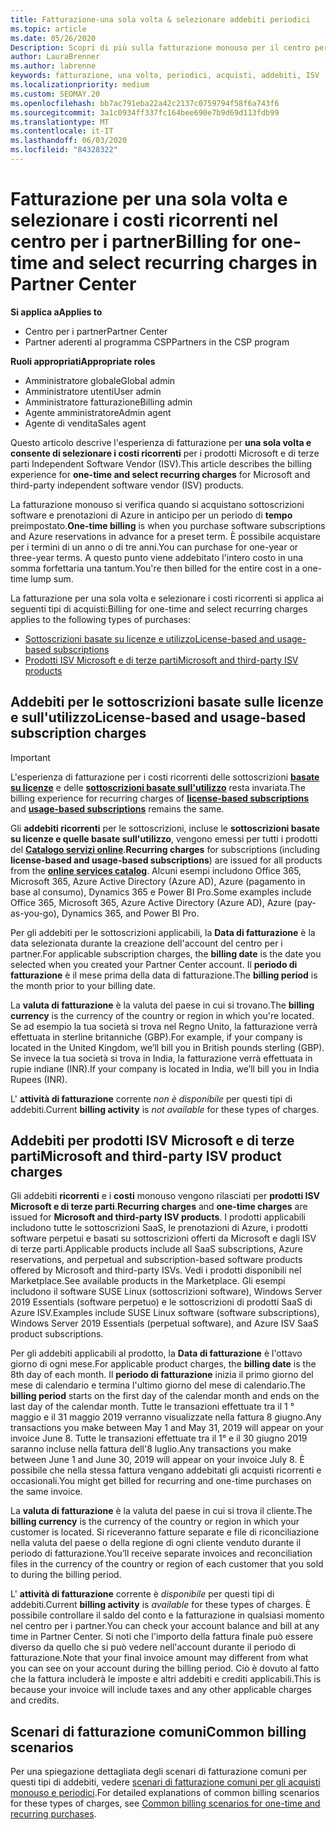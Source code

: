 ```yaml
---
title: Fatturazione-una sola volta & selezionare addebiti periodici
ms.topic: article
ms.date: 05/26/2020
Description: Scopri di più sulla fatturazione monouso per il centro per i partner, per i termini predefiniti e la fatturazione per i costi selezionati e ricorrenti.
author: LauraBrenner
ms.author: labrenne
keywords: fatturazione, una volta, periodici, acquisti, addebiti, ISV
ms.localizationpriority: medium
ms.custom: SEOMAY.20
ms.openlocfilehash: bb7ac791eba22a42c2137c0759794f58f6a743f6
ms.sourcegitcommit: 3a1c0934ff337fc164bee690e7b9d69d113fdb99
ms.translationtype: MT
ms.contentlocale: it-IT
ms.lasthandoff: 06/03/2020
ms.locfileid: "84328322"
---
```

# <a name="billing-for-one-time-and-select-recurring-charges-in-partner-center"></a><span data-ttu-id="faf49-104">Fatturazione per una sola volta e selezionare i costi ricorrenti nel centro per i partner</span><span class="sxs-lookup"><span data-stu-id="faf49-104">Billing for one-time and select recurring charges in Partner Center</span></span>

<span data-ttu-id="faf49-105">**Si applica a**</span><span class="sxs-lookup"><span data-stu-id="faf49-105">**Applies to**</span></span>
- <span data-ttu-id="faf49-106">Centro per i partner</span><span class="sxs-lookup"><span data-stu-id="faf49-106">Partner Center</span></span>
- <span data-ttu-id="faf49-107">Partner aderenti al programma CSP</span><span class="sxs-lookup"><span data-stu-id="faf49-107">Partners in the CSP program</span></span>

<span data-ttu-id="faf49-108">**Ruoli appropriati**</span><span class="sxs-lookup"><span data-stu-id="faf49-108">**Appropriate roles**</span></span>
- <span data-ttu-id="faf49-109">Amministratore globale</span><span class="sxs-lookup"><span data-stu-id="faf49-109">Global admin</span></span>
- <span data-ttu-id="faf49-110">Amministratore utenti</span><span class="sxs-lookup"><span data-stu-id="faf49-110">User admin</span></span>
- <span data-ttu-id="faf49-111">Amministratore fatturazione</span><span class="sxs-lookup"><span data-stu-id="faf49-111">Billing admin</span></span>
- <span data-ttu-id="faf49-112">Agente amministratore</span><span class="sxs-lookup"><span data-stu-id="faf49-112">Admin agent</span></span>
- <span data-ttu-id="faf49-113">Agente di vendita</span><span class="sxs-lookup"><span data-stu-id="faf49-113">Sales agent</span></span>

<span data-ttu-id="faf49-114">Questo articolo descrive l'esperienza di fatturazione per **una sola volta e consente di selezionare i costi ricorrenti** per i prodotti Microsoft e di terze parti Independent Software Vendor (ISV).</span><span class="sxs-lookup"><span data-stu-id="faf49-114">This article describes the billing experience for **one-time and select recurring charges** for Microsoft and third-party independent software vendor (ISV) products.</span></span> 

<span data-ttu-id="faf49-115">La fatturazione monouso si verifica quando si acquistano sottoscrizioni software e prenotazioni di Azure in anticipo per un periodo di **tempo** preimpostato.</span><span class="sxs-lookup"><span data-stu-id="faf49-115">**One-time billing** is when you purchase software subscriptions and Azure reservations in advance for a preset term.</span></span> <span data-ttu-id="faf49-116">È possibile acquistare per i termini di un anno o di tre anni.</span><span class="sxs-lookup"><span data-stu-id="faf49-116">You can purchase for one-year or three-year terms.</span></span> <span data-ttu-id="faf49-117">A questo punto viene addebitato l'intero costo in una somma forfettaria una tantum.</span><span class="sxs-lookup"><span data-stu-id="faf49-117">You're then billed for the entire cost in a one-time lump sum.</span></span>

<span data-ttu-id="faf49-118">La fatturazione per una sola volta e selezionare i costi ricorrenti si applica ai seguenti tipi di acquisti:</span><span class="sxs-lookup"><span data-stu-id="faf49-118">Billing for one-time and select recurring charges applies to the following types of purchases:</span></span>

- [<span data-ttu-id="faf49-119">Sottoscrizioni basate su licenze e utilizzo</span><span class="sxs-lookup"><span data-stu-id="faf49-119">License-based and usage-based subscriptions</span></span>](#license-based-and-usage-based-subscription-charges)
- [<span data-ttu-id="faf49-120">Prodotti ISV Microsoft e di terze parti</span><span class="sxs-lookup"><span data-stu-id="faf49-120">Microsoft and third-party ISV products</span></span>](#microsoft-and-third-party-isv-product-charges)

## <a name="license-based-and-usage-based-subscription-charges"></a><span data-ttu-id="faf49-121">Addebiti per le sottoscrizioni basate sulle licenze e sull'utilizzo</span><span class="sxs-lookup"><span data-stu-id="faf49-121">License-based and usage-based subscription charges</span></span>

> [!IMPORTANT]
> <span data-ttu-id="faf49-122">L'esperienza di fatturazione per i costi ricorrenti delle sottoscrizioni [**basate su licenze**](license-based-billing.md) e delle [**sottoscrizioni basate sull'utilizzo**](usage-based-billing.md) resta invariata.</span><span class="sxs-lookup"><span data-stu-id="faf49-122">The billing experience for recurring charges of [**license-based subscriptions**](license-based-billing.md) and [**usage-based subscriptions**](usage-based-billing.md) remains the same.</span></span>

<span data-ttu-id="faf49-123">Gli **addebiti ricorrenti** per le sottoscrizioni, incluse le **sottoscrizioni basate su licenze e quelle basate sull'utilizzo**, vengono emessi per tutti i prodotti del [**Catalogo servizi online**](https://partner.microsoft.com/commerce/preferredoffers/list).</span><span class="sxs-lookup"><span data-stu-id="faf49-123">**Recurring charges** for subscriptions (including **license-based and usage-based subscriptions**) are issued for all products from the [**online services catalog**](https://partner.microsoft.com/commerce/preferredoffers/list).</span></span> <span data-ttu-id="faf49-124">Alcuni esempi includono Office 365, Microsoft 365, Azure Active Directory (Azure AD), Azure (pagamento in base al consumo), Dynamics 365 e Power BI Pro.</span><span class="sxs-lookup"><span data-stu-id="faf49-124">Some examples include Office 365, Microsoft 365, Azure Active Directory (Azure AD), Azure (pay-as-you-go), Dynamics 365, and Power BI Pro.</span></span>

<span data-ttu-id="faf49-125">Per gli addebiti per le sottoscrizioni applicabili, la **Data di fatturazione** è la data selezionata durante la creazione dell'account del centro per i partner.</span><span class="sxs-lookup"><span data-stu-id="faf49-125">For applicable subscription charges, the **billing date** is the date you selected when you created your Partner Center account.</span></span> <span data-ttu-id="faf49-126">Il **periodo di fatturazione** è il mese prima della data di fatturazione.</span><span class="sxs-lookup"><span data-stu-id="faf49-126">The **billing period** is the month prior to your billing date.</span></span>

<span data-ttu-id="faf49-127">La **valuta di fatturazione** è la valuta del paese in cui si trovano.</span><span class="sxs-lookup"><span data-stu-id="faf49-127">The **billing currency** is the currency of the country or region in which you're located.</span></span> <span data-ttu-id="faf49-128">Se ad esempio la tua società si trova nel Regno Unito, la fatturazione verrà effettuata in sterline britanniche (GBP).</span><span class="sxs-lookup"><span data-stu-id="faf49-128">For example, if your company is located in the United Kingdom, we’ll bill you in British pounds sterling (GBP).</span></span> <span data-ttu-id="faf49-129">Se invece la tua società si trova in India, la fatturazione verrà effettuata in rupie indiane (INR).</span><span class="sxs-lookup"><span data-stu-id="faf49-129">If your company is located in India, we’ll bill you in India Rupees (INR).</span></span>

<span data-ttu-id="faf49-130">L' **attività di fatturazione** corrente *non è disponibile* per questi tipi di addebiti.</span><span class="sxs-lookup"><span data-stu-id="faf49-130">Current **billing activity** is *not available* for these types of charges.</span></span>

## <a name="microsoft-and-third-party-isv-product-charges"></a><span data-ttu-id="faf49-131">Addebiti per prodotti ISV Microsoft e di terze parti</span><span class="sxs-lookup"><span data-stu-id="faf49-131">Microsoft and third-party ISV product charges</span></span>

<span data-ttu-id="faf49-132">Gli addebiti **ricorrenti** e i **costi** monouso vengono rilasciati per **prodotti ISV Microsoft e di terze parti**.</span><span class="sxs-lookup"><span data-stu-id="faf49-132">**Recurring charges** and **one-time charges** are issued for **Microsoft and third-party ISV products**.</span></span> <span data-ttu-id="faf49-133">I prodotti applicabili includono tutte le sottoscrizioni SaaS, le prenotazioni di Azure, i prodotti software perpetui e basati su sottoscrizioni offerti da Microsoft e dagli ISV di terze parti.</span><span class="sxs-lookup"><span data-stu-id="faf49-133">Applicable products include all SaaS subscriptions, Azure reservations, and perpetual and subscription-based software products offered by Microsoft and third-party ISVs.</span></span> <span data-ttu-id="faf49-134">Vedi i prodotti disponibili nel Marketplace.</span><span class="sxs-lookup"><span data-stu-id="faf49-134">See available products in the Marketplace.</span></span> <span data-ttu-id="faf49-135">Gli esempi includono il software SUSE Linux (sottoscrizioni software), Windows Server 2019 Essentials (software perpetuo) e le sottoscrizioni di prodotti SaaS di Azure ISV.</span><span class="sxs-lookup"><span data-stu-id="faf49-135">Examples include SUSE Linux software (software subscriptions), Windows Server 2019 Essentials (perpetual software), and Azure ISV SaaS product subscriptions.</span></span>

<span data-ttu-id="faf49-136">Per gli addebiti applicabili al prodotto, la **Data di fatturazione** è l'ottavo giorno di ogni mese.</span><span class="sxs-lookup"><span data-stu-id="faf49-136">For applicable product charges, the **billing date** is the 8th day of each month.</span></span> <span data-ttu-id="faf49-137">Il **periodo di fatturazione** inizia il primo giorno del mese di calendario e termina l'ultimo giorno del mese di calendario.</span><span class="sxs-lookup"><span data-stu-id="faf49-137">The **billing period** starts on the first day of the calendar month and ends on the last day of the calendar month.</span></span> <span data-ttu-id="faf49-138">Tutte le transazioni effettuate tra il 1 ° maggio e il 31 maggio 2019 verranno visualizzate nella fattura 8 giugno.</span><span class="sxs-lookup"><span data-stu-id="faf49-138">Any transactions you make between May 1 and May 31, 2019 will appear on your invoice June 8.</span></span> <span data-ttu-id="faf49-139">Tutte le transazioni effettuate tra il 1° e il 30 giugno 2019 saranno incluse nella fattura dell'8 luglio.</span><span class="sxs-lookup"><span data-stu-id="faf49-139">Any transactions you make between June 1 and June 30, 2019 will appear on your invoice July 8.</span></span> <span data-ttu-id="faf49-140">È possibile che nella stessa fattura vengano addebitati gli acquisti ricorrenti e occasionali.</span><span class="sxs-lookup"><span data-stu-id="faf49-140">You might get billed for recurring and one-time purchases on the same invoice.</span></span>

<span data-ttu-id="faf49-141">La **valuta di fatturazione** è la valuta del paese in cui si trova il cliente.</span><span class="sxs-lookup"><span data-stu-id="faf49-141">The **billing currency** is the currency of the country or region in which your customer is located.</span></span> <span data-ttu-id="faf49-142">Si riceveranno fatture separate e file di riconciliazione nella valuta del paese o della regione di ogni cliente venduto durante il periodo di fatturazione.</span><span class="sxs-lookup"><span data-stu-id="faf49-142">You’ll receive separate invoices and reconciliation files in the currency of the country or region of each customer that you sold to during the billing period.</span></span>

<span data-ttu-id="faf49-143">L' **attività di fatturazione** corrente è *disponibile* per questi tipi di addebiti.</span><span class="sxs-lookup"><span data-stu-id="faf49-143">Current **billing activity** is *available* for these types of charges.</span></span> <span data-ttu-id="faf49-144">È possibile controllare il saldo del conto e la fatturazione in qualsiasi momento nel centro per i partner.</span><span class="sxs-lookup"><span data-stu-id="faf49-144">You can check your account balance and bill at any time in Partner Center.</span></span> <span data-ttu-id="faf49-145">Si noti che l'importo della fattura finale può essere diverso da quello che si può vedere nell'account durante il periodo di fatturazione.</span><span class="sxs-lookup"><span data-stu-id="faf49-145">Note that your final invoice amount may different from what you can see on your account during the billing period.</span></span> <span data-ttu-id="faf49-146">Ciò è dovuto al fatto che la fattura includerà le imposte e altri addebiti e crediti applicabili.</span><span class="sxs-lookup"><span data-stu-id="faf49-146">This is because your invoice will include taxes and any other applicable charges and credits.</span></span>

## <a name="common-billing-scenarios"></a><span data-ttu-id="faf49-147">Scenari di fatturazione comuni</span><span class="sxs-lookup"><span data-stu-id="faf49-147">Common billing scenarios</span></span>

<span data-ttu-id="faf49-148">Per una spiegazione dettagliata degli scenari di fatturazione comuni per questi tipi di addebiti, vedere [scenari di fatturazione comuni per gli acquisti monouso e periodici](common-billing-scenarios-onetime-recurring.md).</span><span class="sxs-lookup"><span data-stu-id="faf49-148">For detailed explanations of common billing scenarios for these types of charges, see [Common billing scenarios for one-time and recurring purchases](common-billing-scenarios-onetime-recurring.md).</span></span>
